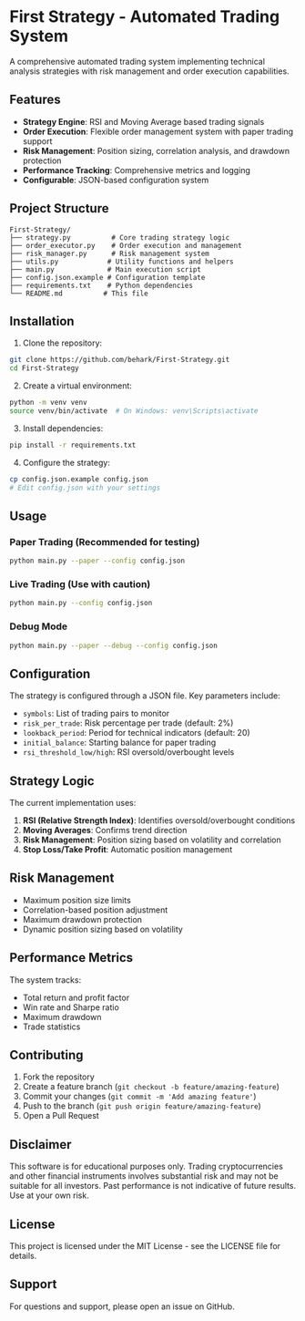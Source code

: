# First Strategy - Automated Trading System

A comprehensive automated trading system implementing technical analysis strategies with risk management and order execution capabilities.

## Features

- **Strategy Engine**: RSI and Moving Average based trading signals
- **Order Execution**: Flexible order management system with paper trading support
- **Risk Management**: Position sizing, correlation analysis, and drawdown protection
- **Performance Tracking**: Comprehensive metrics and logging
- **Configurable**: JSON-based configuration system

## Project Structure

```
First-Strategy/
├── strategy.py          # Core trading strategy logic
├── order_executor.py    # Order execution and management
├── risk_manager.py      # Risk management system
├── utils.py            # Utility functions and helpers
├── main.py             # Main execution script
├── config.json.example # Configuration template
├── requirements.txt    # Python dependencies
└── README.md          # This file
```

## Installation

1. Clone the repository:
```bash
git clone https://github.com/behark/First-Strategy.git
cd First-Strategy
```

2. Create a virtual environment:
```bash
python -m venv venv
source venv/bin/activate  # On Windows: venv\Scripts\activate
```

3. Install dependencies:
```bash
pip install -r requirements.txt
```

4. Configure the strategy:
```bash
cp config.json.example config.json
# Edit config.json with your settings
```

## Usage

### Paper Trading (Recommended for testing)

```bash
python main.py --paper --config config.json
```

### Live Trading (Use with caution)

```bash
python main.py --config config.json
```

### Debug Mode

```bash
python main.py --paper --debug --config config.json
```

## Configuration

The strategy is configured through a JSON file. Key parameters include:

- `symbols`: List of trading pairs to monitor
- `risk_per_trade`: Risk percentage per trade (default: 2%)
- `lookback_period`: Period for technical indicators (default: 20)
- `initial_balance`: Starting balance for paper trading
- `rsi_threshold_low/high`: RSI oversold/overbought levels

## Strategy Logic

The current implementation uses:

1. **RSI (Relative Strength Index)**: Identifies oversold/overbought conditions
2. **Moving Averages**: Confirms trend direction
3. **Risk Management**: Position sizing based on volatility and correlation
4. **Stop Loss/Take Profit**: Automatic position management

## Risk Management

- Maximum position size limits
- Correlation-based position adjustment
- Maximum drawdown protection
- Dynamic position sizing based on volatility

## Performance Metrics

The system tracks:
- Total return and profit factor
- Win rate and Sharpe ratio
- Maximum drawdown
- Trade statistics

## Contributing

1. Fork the repository
2. Create a feature branch (`git checkout -b feature/amazing-feature`)
3. Commit your changes (`git commit -m 'Add amazing feature'`)
4. Push to the branch (`git push origin feature/amazing-feature`)
5. Open a Pull Request

## Disclaimer

This software is for educational purposes only. Trading cryptocurrencies and other financial instruments involves substantial risk and may not be suitable for all investors. Past performance is not indicative of future results. Use at your own risk.

## License

This project is licensed under the MIT License - see the LICENSE file for details.

## Support

For questions and support, please open an issue on GitHub.